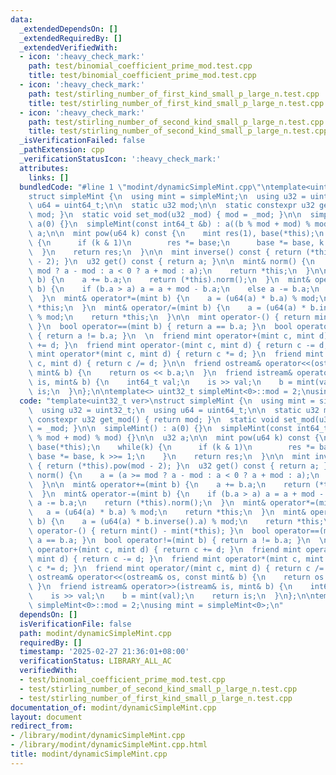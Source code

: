 ```yaml
---
data:
  _extendedDependsOn: []
  _extendedRequiredBy: []
  _extendedVerifiedWith:
  - icon: ':heavy_check_mark:'
    path: test/binomial_coefficient_prime_mod.test.cpp
    title: test/binomial_coefficient_prime_mod.test.cpp
  - icon: ':heavy_check_mark:'
    path: test/stirling_number_of_first_kind_small_p_large_n.test.cpp
    title: test/stirling_number_of_first_kind_small_p_large_n.test.cpp
  - icon: ':heavy_check_mark:'
    path: test/stirling_number_of_second_kind_small_p_large_n.test.cpp
    title: test/stirling_number_of_second_kind_small_p_large_n.test.cpp
  _isVerificationFailed: false
  _pathExtension: cpp
  _verificationStatusIcon: ':heavy_check_mark:'
  attributes:
    links: []
  bundledCode: "#line 1 \"modint/dynamicSimpleMint.cpp\"\ntemplate<uint32_t ver>\n\
    struct simpleMint {\n  using mint = simpleMint;\n  using u32 = uint32_t;\n  using\
    \ u64 = uint64_t;\n\n  static u32 mod;\n\n  static constexpr u32 get_mod() { return\
    \ mod; }\n  static void set_mod(u32 _mod) { mod = _mod; }\n\n  simpleMint() :\
    \ a(0) {}\n  simpleMint(const int64_t &b) : a((b % mod + mod) % mod) {}\n\n  u32\
    \ a;\n\n  mint pow(u64 k) const {\n    mint res(1), base(*this);\n    while(k)\
    \ {\n      if (k & 1)\n        res *= base;\n      base *= base, k >>= 1;\n  \
    \  }\n    return res;\n  }\n\n  mint inverse() const { return (*this).pow(mod\
    \ - 2); }\n  u32 get() const { return a; }\n\n  mint& norm() {\n    a = (a >=\
    \ mod ? a - mod : a < 0 ? a + mod : a);\n    return *this;\n  }\n\n  mint& operator+=(mint\
    \ b) {\n    a += b.a;\n    return (*this).norm();\n  }\n  mint& operator-=(mint\
    \ b) {\n    if (b.a > a) a = a + mod - b.a;\n    else a -= b.a;\n    return (*this).norm();\n\
    \  }\n  mint& operator*=(mint b) {\n    a = (u64(a) * b.a) % mod;\n    return\
    \ *this;\n  }\n  mint& operator/=(mint b) {\n    a = (u64(a) * b.inverse().a)\
    \ % mod;\n    return *this;\n  }\n\n  mint operator-() { return mint() - mint(*this);\
    \ }\n  bool operator==(mint b) { return a == b.a; }\n  bool operator!=(mint b)\
    \ { return a != b.a; }\n  \n  friend mint operator+(mint c, mint d) { return c\
    \ += d; }\n  friend mint operator-(mint c, mint d) { return c -= d; }\n  friend\
    \ mint operator*(mint c, mint d) { return c *= d; }\n  friend mint operator/(mint\
    \ c, mint d) { return c /= d; }\n\n  friend ostream& operator<<(ostream& os, const\
    \ mint& b) {\n    return os << b.a;\n  }\n  friend istream& operator>>(istream&\
    \ is, mint& b) {\n    int64_t val;\n    is >> val;\n    b = mint(val);\n    return\
    \ is;\n  }\n};\n\ntemplate<> uint32_t simpleMint<0>::mod = 2;\nusing mint = simpleMint<0>;\n"
  code: "template<uint32_t ver>\nstruct simpleMint {\n  using mint = simpleMint;\n\
    \  using u32 = uint32_t;\n  using u64 = uint64_t;\n\n  static u32 mod;\n\n  static\
    \ constexpr u32 get_mod() { return mod; }\n  static void set_mod(u32 _mod) { mod\
    \ = _mod; }\n\n  simpleMint() : a(0) {}\n  simpleMint(const int64_t &b) : a((b\
    \ % mod + mod) % mod) {}\n\n  u32 a;\n\n  mint pow(u64 k) const {\n    mint res(1),\
    \ base(*this);\n    while(k) {\n      if (k & 1)\n        res *= base;\n     \
    \ base *= base, k >>= 1;\n    }\n    return res;\n  }\n\n  mint inverse() const\
    \ { return (*this).pow(mod - 2); }\n  u32 get() const { return a; }\n\n  mint&\
    \ norm() {\n    a = (a >= mod ? a - mod : a < 0 ? a + mod : a);\n    return *this;\n\
    \  }\n\n  mint& operator+=(mint b) {\n    a += b.a;\n    return (*this).norm();\n\
    \  }\n  mint& operator-=(mint b) {\n    if (b.a > a) a = a + mod - b.a;\n    else\
    \ a -= b.a;\n    return (*this).norm();\n  }\n  mint& operator*=(mint b) {\n \
    \   a = (u64(a) * b.a) % mod;\n    return *this;\n  }\n  mint& operator/=(mint\
    \ b) {\n    a = (u64(a) * b.inverse().a) % mod;\n    return *this;\n  }\n\n  mint\
    \ operator-() { return mint() - mint(*this); }\n  bool operator==(mint b) { return\
    \ a == b.a; }\n  bool operator!=(mint b) { return a != b.a; }\n  \n  friend mint\
    \ operator+(mint c, mint d) { return c += d; }\n  friend mint operator-(mint c,\
    \ mint d) { return c -= d; }\n  friend mint operator*(mint c, mint d) { return\
    \ c *= d; }\n  friend mint operator/(mint c, mint d) { return c /= d; }\n\n  friend\
    \ ostream& operator<<(ostream& os, const mint& b) {\n    return os << b.a;\n \
    \ }\n  friend istream& operator>>(istream& is, mint& b) {\n    int64_t val;\n\
    \    is >> val;\n    b = mint(val);\n    return is;\n  }\n};\n\ntemplate<> uint32_t\
    \ simpleMint<0>::mod = 2;\nusing mint = simpleMint<0>;\n"
  dependsOn: []
  isVerificationFile: false
  path: modint/dynamicSimpleMint.cpp
  requiredBy: []
  timestamp: '2025-02-27 21:36:01+08:00'
  verificationStatus: LIBRARY_ALL_AC
  verifiedWith:
  - test/binomial_coefficient_prime_mod.test.cpp
  - test/stirling_number_of_second_kind_small_p_large_n.test.cpp
  - test/stirling_number_of_first_kind_small_p_large_n.test.cpp
documentation_of: modint/dynamicSimpleMint.cpp
layout: document
redirect_from:
- /library/modint/dynamicSimpleMint.cpp
- /library/modint/dynamicSimpleMint.cpp.html
title: modint/dynamicSimpleMint.cpp
---
```

